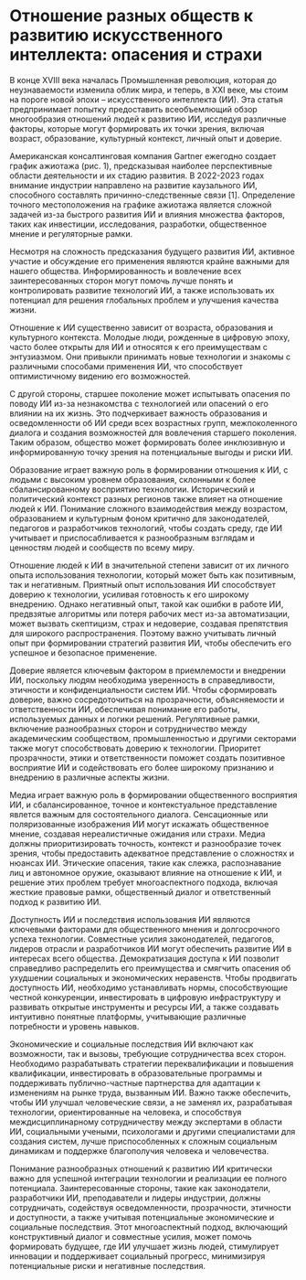 # Отношение разных обществ к развитию искусственного интеллекта: опасения и страхи

В конце XVIII века началась Промышленная революция, которая до неузнаваемости изменила облик мира, и теперь, в XXI веке, мы стоим на пороге новой эпохи – искусственного интеллекта (ИИ). Эта статья предпринимает попытку предоставить всеобъемлющий обзор многообразия отношений людей к развитию ИИ, исследуя различные факторы, которые могут формировать их точки зрения, включая возраст, образование, культурный контекст, личный опыт и доверие.

Американская консалтинговая компания Gartner ежегодно создает график ажиотажа (рис. 1), предсказывая наиболее перспективные области деятельности и их стадию развития. В 2022-2023 годах внимание индустрии направлено на развитие каузального ИИ, способного составлять причинно-следственные связи [1]. Определение точного местоположения на графике ажиотажа является сложной задачей из-за быстрого развития ИИ и влияния множества факторов, таких как инвестиции, исследования, разработки, общественное мнение и регуляторные рамки.

Несмотря на сложность предсказания будущего развития ИИ, активное участие и обсуждение его применения являются крайне важными для нашего общества. Информированность и вовлечение всех заинтересованных сторон могут помочь лучше понять и контролировать развитие технологий ИИ, а также использовать их потенциал для решения глобальных проблем и улучшения качества жизни.

Отношение к ИИ существенно зависит от возраста, образования и культурного контекста. Молодые люди, рожденные в цифровую эпоху, часто более открыты для ИИ и относятся к его преимуществам с энтузиазмом. Они привыкли принимать новые технологии и знакомы с различными способами применения ИИ, что способствует оптимистичному видению его возможностей.

С другой стороны, старшее поколение может испытывать опасения по поводу ИИ из-за незнакомства с технологией или опасений о его влиянии на их жизнь. Это подчеркивает важность образования и осведомленности об ИИ среди всех возрастных групп, межпоколенного диалога и создания возможностей для вовлечения старшего поколения. Таким образом, общество может формировать более инклюзивную и информированную точку зрения на потенциальные выгоды и риски ИИ.

Образование играет важную роль в формировании отношения к ИИ, с людьми с высоким уровнем образования, склонными к более сбалансированному восприятию технологии. Исторический и политический контекст разных регионов также влияет на отношение людей к ИИ. Понимание сложного взаимодействия между возрастом, образованием и культурным фоном критично для законодателей, педагогов и разработчиков технологий, чтобы создать среду, где ИИ учитывает и приспосабливается к разнообразным взглядам и ценностям людей и сообществ по всему миру.

Отношение людей к ИИ в значительной степени зависит от их личного опыта использования технологии, который может быть как позитивным, так и негативным. Приятный опыт использования ИИ способствует доверию к технологии, усиливая готовность к его широкому внедрению. Однако негативный опыт, такой как ошибки в работе ИИ, предвзятые алгоритмы или потеря рабочих мест из-за автоматизации, может вызвать скептицизм, страх и недоверие, создавая препятствия для широкого распространения. Поэтому важно учитывать личный опыт при формировании стратегий развития ИИ, чтобы обеспечить его успешное и безопасное применение.

Доверие является ключевым фактором в приемлемости и внедрении ИИ, поскольку людям необходима уверенность в справедливости, этичности и конфиденциальности систем ИИ. Чтобы сформировать доверие, важно сосредоточиться на прозрачности, объясняемости и ответственности ИИ, обеспечивая понимание его работы, используемых данных и логики решений. Регулятивные рамки, включение разнообразных сторон и сотрудничество между академическим сообществом, промышленностью и другими секторами также могут способствовать доверию к технологии. Приоритет прозрачности, этики и ответственности поможет создать позитивное восприятие ИИ и содействовать его более широкому признанию и внедрению в различные аспекты жизни.

Медиа играет важную роль в формировании общественного восприятия ИИ, и сбалансированное, точное и контекстуальное представление явлется важным для состоятельного диалога. Сенсационные или поляризованные изображения ИИ могут искажать общественное мнение, создавая нереалистичные ожидания или страхи. Медиа должны приоритизировать точность, контекст и разнообразие точек зрения, чтобы предоставить адекватное представление о сложностях и нюансах ИИ. Этические опасения, такие как слежка, распознавание лиц и автономное оружие, оказывают влияние на отношение к ИИ, и решение этих проблем требует многоаспектного подхода, включая жесткие правовые рамки, общественный диалог и ответственный подход к развитию ИИ.

Доступность ИИ и последствия использования ИИ являются ключевыми факторами для общественного мнения и долгосрочного успеха технологии. Совместные усилия законодателей, педагогов, лидеров отрасли и разработчиков ИИ могут обеспечить развитие ИИ в интересах всего общества. Демократизация доступа к ИИ позволит справедливо распределить его преимущества и смягчить опасения об ухудшении социальных и экономических неравенств. Чтобы продвигать доступность ИИ, необходимо устанавливать нормы, способствующие честной конкуренции, инвестировать в цифровую инфраструктуру и развивать открытые инструменты и ресурсы ИИ, а также создавать интуитивно понятные платформы, учитывающие различные потребности и уровень навыков.

Экономические и социальные последствия ИИ включают как возможности, так и вызовы, требующие сотрудничества всех сторон. Необходимо разрабатывать стратегии переквалификации и повышения квалификации, инвестировать в образовательные программы и поддерживать публично-частные партнерства для адаптации к изменениям на рынке труда, вызванным ИИ. Важно также обеспечить, чтобы ИИ улучшал человеческие связи, а не заменял их, разрабатывая технологии, ориентированные на человека, и способствуя междисциплинарному сотрудничеству между экспертами в области ИИ, социальными учеными, психологами и другими специалистами для создания систем, лучше приспособленных к сложным социальным динамикам и поддержке благополучия человека и человечества.

Понимание разнообразных отношений к развитию ИИ критически важно для успешной интеграции технологии и реализации ее полного потенциала. Заинтересованные стороны, такие как законодатели, разработчики ИИ, преподаватели и лидеры индустрии, должны сотрудничать, содействуя осведомленности, прозрачности, этичности и доступности, а также учитывая потенциальные экономические и социальные последствия. Этот многоаспектный подход, включающий конструктивный диалог и совместные усилия, может помочь формировать будущее, где ИИ улучшает жизнь людей, стимулирует инновации и поддерживает социальный прогресс, минимизируя потенциальные риски и негативные последствия.
